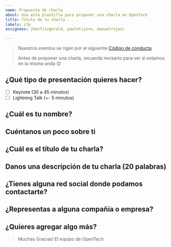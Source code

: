 ```yaml
---
name: Propuesta de charla
about: Usa esta plantilla para proponer una charla en OpenTech
title: Título de tu charla . . .
labels: cfp
assignees: jhonfitzgerald, paulotijero, manuelrojasc

---
```


> Nuestros eventos se rigen por el siguiente [Código de conducta](/https://github.com/opentech-pe/opentech.pe/blob/master/CODE_OF_CONDUCT.md)
>
> Antes de proponer una charla, recuerda revisarlo para ver si estamos en la
> misma onda 😊

## ¿Qué tipo de presentación quieres hacer?

- [ ] Keynote (30 a 45 minutos)
- [ ] Lightning Talk (+- 5 minutos)

## ¿Cuál es tu nombre?

## Cuéntanos un poco sobre ti

<!-- Esto será usado como tu Bio en redes sociales y para presentarte a los
asistentes al meetup-->

## ¿Cuál es el título de tu charla?

<!-- La idea es que resuma la idea central de tu presentación.
Algo como:
'Closures v/s Clases, la batalla final'
'10 Features de ES7 que tienes que conocer, (el numero 4 te dejará llorando)'
'Introducción al desarrollo con ReactJS'
 -->

## Danos una descripción de tu charla (20 palabras)

<!-- Con 20 palabras estamos bien :) -->

## ¿Tienes alguna red social donde podamos contactarte?

<!-- Twitter / Github / Linkedin / Facebook ... -->

## ¿Representas a alguna compañía o empresa?

## ¿Quieres agregar algo más?

> Muchas Gracias!
> El equipo de OpenTech
